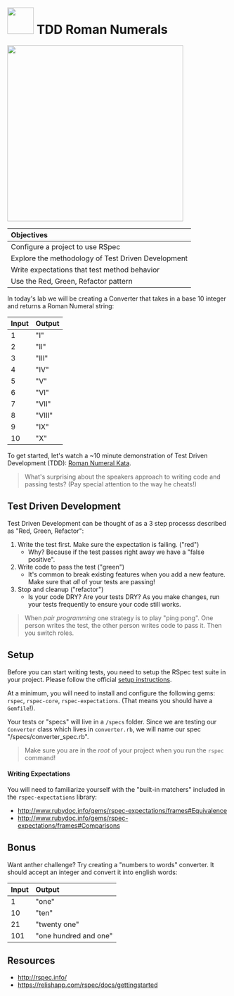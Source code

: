 <!-- 
authors: @nathanallen
cohorts: 30
 -->

# <img src="https://cloud.githubusercontent.com/assets/7833470/10423298/ea833a68-7079-11e5-84f8-0a925ab96893.png" width="60"> TDD Roman Numerals

<img width="400" src="https://media.giphy.com/media/FRu9PpyFEzV7y/giphy.gif">

| Objectives |
| :---- |
|   Configure a project to use RSpec |
|   Explore the methodology of Test Driven Development |
|   Write expectations that test method behavior |
|   Use the Red, Green, Refactor pattern |


In today's lab we will be creating a Converter that takes in a base 10 integer and returns a Roman Numeral string:

| Input | Output |
| :---- | :---- |
| 1 | "I"  |
| 2 | "II" |
| 3 | "III" |
| 4 | "IV" |
| 5 | "V" |
| 6 | "VI" |
| 7 | "VII" |
| 8 | "VIII" |
| 9 | "IX" |
| 10 | "X" |

To get started, let's watch a ~10 minute demonstration of Test Driven Development (TDD): [Roman Numeral Kata](https://www.youtube.com/v/983zk0eqYLY?start=394&end=953).

> What's surprising about the speakers approach to writing code and passing tests? (Pay special attention to the way he cheats!) 

## Test Driven Development
Test Driven Development can be thought of as a 3 step processs described as "Red, Green, Refactor":

1. Write the test first. Make sure the expectation is failing. ("red")
    * Why? Because if the test passes right away we have a "false positive".
2. Write code to pass the test ("green")
    * It's common to break existing features when you add a new feature. Make sure that _all_ of your tests are passing!
3. Stop and cleanup ("refactor")
    * Is your code DRY? Are your tests DRY? As you make changes, run your tests frequently to ensure your code still works.

> When _pair programming_ one strategy is to play "ping pong". One person writes the test, the other person writes code to pass it. Then you switch roles.

## Setup
Before you can start writing tests, you need to setup the RSpec test suite in your project. Please follow the official [setup instructions](https://relishapp.com/rspec/docs/gettingstarted).

At a minimum, you will need to install and configure the following gems: `rspec`, `rspec-core`, `rspec-expectations`. (That means you should have a `Gemfile`!).

Your tests or "specs" will live in a `/specs` folder. Since we are testing our `Converter` class which lives in `converter.rb`, we will name our spec "/specs/converter_spec.rb".

> Make sure you are in the _root_ of your project when you run the `rspec` command!

#### Writing Expectations
You will need to familiarize yourself with the "built-in matchers" included in the `rspec-expectations` library:
* http://www.rubydoc.info/gems/rspec-expectations/frames#Equivalence
* http://www.rubydoc.info/gems/rspec-expectations/frames#Comparisons

## Bonus
Want anther challenge? Try creating a "numbers to words" converter. It should accept an integer and convert it into english words:

| Input | Output |
| :---- | :---- |
| 1 | "one"  |
| 10 | "ten" |
| 21 | "twenty one" |
| 101 | "one hundred and one" |

## Resources

- http://rspec.info/
- https://relishapp.com/rspec/docs/gettingstarted
